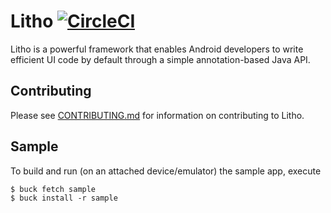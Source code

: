 # Litho [![CircleCI](https://circleci.com/gh/facebook/litho/tree/master.svg?style=svg)](https://circleci.com/gh/facebook/litho/tree/master)

Litho is a powerful framework that enables Android developers to write efficient UI code by default through a simple annotation-based Java API.

## Contributing

Please see [CONTRIBUTING.md](CONTRIBUTING.md) for information on contributing to Litho.

## Sample

To build and run (on an attached device/emulator) the sample app, execute

    $ buck fetch sample
    $ buck install -r sample
